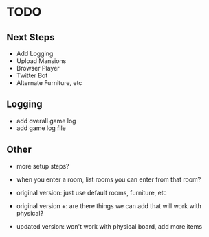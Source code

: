 # TODO

## Next Steps

- Add Logging
- Upload Mansions
- Browser Player
- Twitter Bot
- Alternate Furniture, etc

## Logging

- add overall game log
- add game log file

## Other

- more setup steps?
- when you enter a room, list rooms you can enter from that room?

- original version: just use default rooms, furniture, etc
- original version +: are there things we can add that will work with physical?
- updated version: won't work with physical board, add more items
